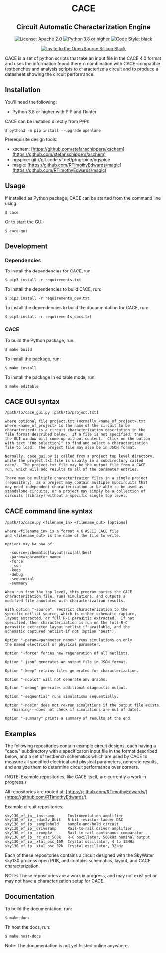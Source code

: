 <h1 align="center">CACE</h1>
<h2 align="center">Circuit Automatic Characterization Engine</h2>
<p align="center">
    <a href="https://opensource.org/licenses/Apache-2.0"><img src="https://img.shields.io/badge/License-Apache%202.0-blue.svg" alt="License: Apache 2.0"/></a>
    <a href="https://www.python.org"><img src="https://img.shields.io/badge/Python-3.8-3776AB.svg?style=flat&logo=python&logoColor=white" alt="Python 3.8 or higher" /></a>
    <a href="https://github.com/psf/black"><img src="https://img.shields.io/badge/code%20style-black-000000.svg" alt="Code Style: black"/></a>
</p>
<p align="center">
    <a href="https://invite.skywater.tools"><img src="https://img.shields.io/badge/Community-Open%20Source%20Silicon%20Slack-ff69b4?logo=slack" alt="Invite to the Open Source Silicon Slack"/></a>
</p>

CACE is a set of python scripts that take an input file in the
CACE 4.0 format and uses the information found there in combination with CACE-compatible testbenches and analysis scripts to characterize a circuit and to produce a datasheet showing the circuit performance.

## Installation

You'll need the following:

- Python 3.8 or higher with PIP and Tkinter

CACE can be installed directly from PyPI:

	$ python3 -m pip install --upgrade openlane
Prerequisite design tools:

- xschem:  [https://github.com/stefanschippers/xschem](https://github.com/stefanschippers/xschem)
- ngspice: git://git.code.sf.net/p/ngspice/ngspice
- magic:	 [https://github.com/RTimothyEdwards/magic](https://github.com/RTimothyEdwards/magic)

## Usage

If installed as Python package, CACE can be started from the command line using:

```
$ cace
```

Or to start the GUI:

```
$ cace-gui
```

## Development

### Dependencies

To install the dependencies for CACE, run:

	$ pip3 install -r requirements.txt

To install the dependencies to build CACE, run:

	$ pip3 install -r requirements_dev.txt

To install the dependencies to build the documentation for CACE, run:

	$ pip3 install -r requirements_docs.txt

### CACE

To build the Python package, run:

```
$ make build
```

To install the package, run:

```
$ make install
```

To install the package in editable mode, run:

```
$ make editable
```


## CACE GUI syntax

	/path/to/cace_gui.py [path/to/project.txt]

	where optional file project.txt (normally <name_of_project>.txt
	where <name_of_project> is the name of the circuit to be
	characterized) is a circuit characterization description in the
	file format described below.  If a file is not specified, then
	the GUI window will come up without content.  Click on the button
	with text "(no selection)" to find and select a characterization
	file to load.  The project file may also be in JSON format.

	Normally, cace_gui.py is called from a project top level directory,
	while the project.txt file is usually in a subdirectory called
	cace/.  The project.txt file may be the output file from a CACE
	run, which will add results to all of the parameter entries.

	There may be multiple characterization files in a single project
	(repository), as a project may contain multiple subcircuits that
	may need independent characterization or be able to be used as
	standalone circuits, or a project may simply be a collection of
	circuits (library) without a specific single top level. 

## CACE command line syntax

	/path/to/cace.py <filename_in> <filename_out> [options]

	where <filename_in> is a format 4.0 ASCII CACE file
	and <filename_out> is the name of the file to write.

	Options may be one of:

	  -source=schematic|layout|rcx|all|best
	  -param=<parameter_name>
	  -force
	  -json
	  -keep
	  -debug
	  -sequential
	  -summary

	When run from the top level, this program parses the CACE
	characterization file, runs simulations, and outputs a
	modified file annotated with characterization results.

	With option "-source", restrict characterization to the
	specific netlist source, which is either schematic capture,
	layout extracted, or full R-C parasitic extracted.  If not
	specified, then characterization is run on the full R-C
	parasitic extracted layout netlist if available, and the
	schematic captured netlist if not (option "best").

	Option "-param=<parameter_name>" runs simulations on only
	the named electrical or physical parameter.

	Option "-force" forces new regeneration of all netlists.

	Option "-json" generates an output file in JSON format.

	Option "-keep" retains files generated for characterization.

	Option "-noplot" will not generate any graphs.

	Option "-debug" generates additional diagnostic output.

	Option "-sequential" runs simulations sequentially.

	Option "-nosim" does not re-run simulations if the output file exists.
	   (Warning---does not check if simulations are out of date).

	Option "-summary" prints a summary of results at the end.

## Examples

The following repositories contain example circuit designs, each having a "cace/" subdirectory with a specification input file in the format described below, and a set of testbench schematics which are used by CACE to measure all specified electrical and physical parameters, generate results, and analyze them to determine circuit performance over corners.

(NOTE:  Example repositories, like CACE itself, are currently a work in progress.)

All repositories are rooted at: [https://github.com/RTimothyEdwards/](https://github.com/RTimothyEdwards/).

Example circuit repositories:

	sky130_ef_ip__instramp		Instrumentation amplifier
	sky130_ef_ip__rdac3v_8bit	8-bit resistor ladder DAC
	sky130_ef_ip__samplehold	sample-and-hold circuit
	sky130_ef_ip__driveramp		Rail-to-rail driver amplifier
	sky130_ef_ip__ccomp3v		Rail-to-rail continuous comparator
	sky130_ef_ip__rc_osc_500k	R-C oscillator, 500kHz nominal output
	sky130_ef_ip__xtal_osc_16M	Crystal oscillator, 4 to 15MHz
	sky130_ef_ip__xtal_osc_32k	Crystal oscillator, 32kHz

Each of these repositories contains a circuit designed with the SkyWater sky130 process open PDK, and contains schematics, layout, and CACE characterization.

NOTE:  These repositories are a work in progress, and may not exist yet or may not have a characterization setup for CACE.

## Documentation

To build the documentation, run:

	$ make docs

Th host the docs, run:

	$ make host-docs

Note: The documentation is not yet hosted online anywhere.